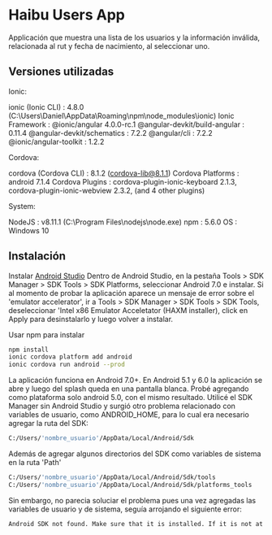 # Haibu Users App

Applicación que muestra una lista de los usuarios y la información inválida, relacionada al rut y fecha de nacimiento, al seleccionar uno.

## Versiones utilizadas

Ionic:

   ionic (Ionic CLI)             : 4.8.0 (C:\Users\Daniel\AppData\Roaming\npm\node_modules\ionic)
   Ionic Framework               : @ionic/angular 4.0.0-rc.1
   @angular-devkit/build-angular : 0.11.4
   @angular-devkit/schematics    : 7.2.2
   @angular/cli                  : 7.2.2
   @ionic/angular-toolkit        : 1.2.2

Cordova:

   cordova (Cordova CLI) : 8.1.2 (cordova-lib@8.1.1)
   Cordova Platforms     : android 7.1.4
   Cordova Plugins       : cordova-plugin-ionic-keyboard 2.1.3, cordova-plugin-ionic-webview 2.3.2, (and 4 other plugins)

System:

   NodeJS : v8.11.1 (C:\Program Files\nodejs\node.exe)
   npm    : 5.6.0
   OS     : Windows 10

## Instalación

Instalar [Android Studio](https://developer.android.com/studio)
Dentro de Android Studio, en la pestaña Tools > SDK Manager > SDK Tools > SDK Platforms, seleccionar Android 7.0 e instalar. 
Si al momento de probar la aplicación aparece un mensaje de error sobre el 'emulator accelerator', ir a Tools > SDK Manager > SDK Tools > SDK Tools, deseleccionar 'Intel x86 Emulator Acceletator (HAXM installer), click en Apply para desinstalarlo y luego volver a instalar.

Usar npm para instalar

```bash
npm install
ionic cordova platform add android
ionic cordova run android --prod
```

La aplicación funciona en Android 7.0+. En Android 5.1 y 6.0 la aplicación se abre y luego del splash queda en una pantalla blanca. Probé agregando como plataforma solo android 5.0, con el mismo resultado. Utilicé el SDK Manager sin Android Studio y surgió otro problema relacionado con variables de usuario, como ANDROID_HOME, para lo cual era necesario agregar la ruta del SDK:

```bash
C:/Users/'nombre_usuario'/AppData/Local/Android/Sdk
```

Además de agregar algunos directorios del SDK como variables de sistema en la ruta 'Path'

```bash
C:/Users/'nombre_usuario'/AppData/Local/Android/Sdk/tools
C:/Users/'nombre_usuario'/AppData/Local/Android/Sdk/platforms_tools
```

Sin embargo, no parecia soluciar el problema pues una vez agregadas las variables de usuario y de sistema, seguía arrojando el siguiente error:

```bash
Android SDK not found. Make sure that it is installed. If it is not at the default location, set the ANDROID_HOME environment variable.
```